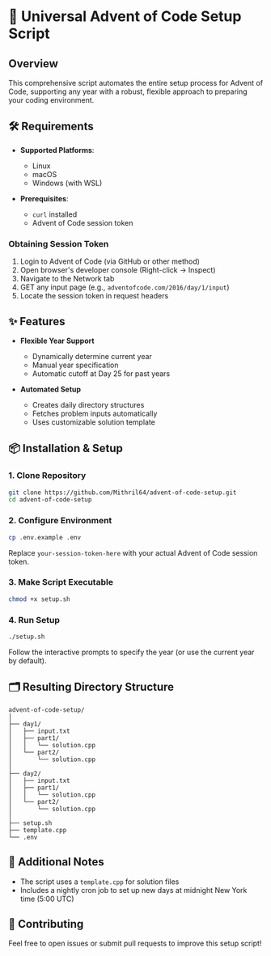# 🎄 Universal Advent of Code Setup Script

## Overview

This comprehensive script automates the entire setup process for Advent of Code, supporting any year with a robust, flexible approach to preparing your coding environment.

## 🛠 Requirements

- **Supported Platforms**: 
  - Linux
  - macOS
  - Windows (with WSL)

- **Prerequisites**:
  - `curl` installed
  - Advent of Code session token

### Obtaining Session Token

1. Login to Advent of Code (via GitHub or other method)
2. Open browser's developer console (Right-click → Inspect)
3. Navigate to the Network tab
4. GET any input page (e.g., `adventofcode.com/2016/day/1/input`)
5. Locate the session token in request headers

## ✨ Features

- **Flexible Year Support**
  - Dynamically determine current year
  - Manual year specification
  - Automatic cutoff at Day 25 for past years

- **Automated Setup**
  - Creates daily directory structures
  - Fetches problem inputs automatically
  - Uses customizable solution template

## 📦 Installation & Setup

### 1. Clone Repository
```bash
git clone https://github.com/Mithril64/advent-of-code-setup.git
cd advent-of-code-setup
```

### 2. Configure Environment
```bash
cp .env.example .env
```
Replace `your-session-token-here` with your actual Advent of Code session token.

### 3. Make Script Executable
```bash
chmod +x setup.sh
```

### 4. Run Setup
```bash
./setup.sh
```
Follow the interactive prompts to specify the year (or use the current year by default).

## 🗂 Resulting Directory Structure

```
advent-of-code-setup/
│
├── day1/
│   ├── input.txt
│   ├── part1/
│   │   └── solution.cpp
│   └── part2/
│       └── solution.cpp
│
├── day2/
│   ├── input.txt
│   ├── part1/
│   │   └── solution.cpp
│   └── part2/
│       └── solution.cpp
│
├── setup.sh
├── template.cpp
└── .env
```

## 🚀 Additional Notes

- The script uses a `template.cpp` for solution files
- Includes a nightly cron job to set up new days at midnight New York time (5:00 UTC)

## 🤝 Contributing

Feel free to open issues or submit pull requests to improve this setup script!
```